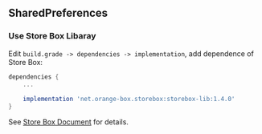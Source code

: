 ## SharedPreferences

### Use Store Box Libaray

Edit `build.grade -> dependencies -> implementation`, add dependence of Store Box:

```groovy
dependencies {
    ...
    
    implementation 'net.orange-box.storebox:storebox-lib:1.4.0'
}
```

See [Store Box Document](./StoreBox.md) for details.


